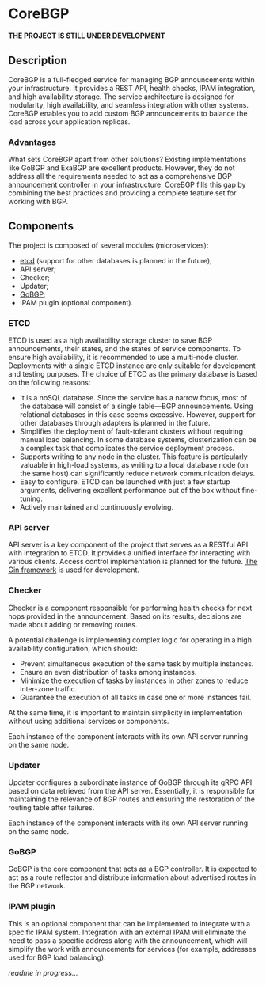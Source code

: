 # CoreBGP

**THE PROJECT IS STILL UNDER DEVELOPMENT**

## Description

CoreBGP is a full-fledged service for managing BGP announcements within your infrastructure. It provides a REST API,
health checks, IPAM integration, and high availability storage. The service architecture is designed for modularity,
high availability, and seamless integration with other systems. CoreBGP enables you to add custom BGP announcements to
balance the load across your application replicas.

### Advantages

What sets CoreBGP apart from other solutions? Existing implementations like GoBGP and ExaBGP are excellent products.
However, they do not address all the requirements needed to act as a comprehensive BGP announcement controller in your
infrastructure. CoreBGP fills this gap by combining the best practices and providing a complete feature set for working
with BGP.

## Components

The project is composed of several modules (microservices):

- [etcd](https://github.com/etcd-io/etcd) (support for other databases is planned in the future);
- API server;
- Checker;
- Updater;
- [GoBGP](https://github.com/osrg/gobgp);
- IPAM plugin (optional component).

### ETCD

ETCD is used as a high availability storage cluster to save BGP announcements, their states, and the states of service
components. To ensure high availability, it is recommended to use a multi-node cluster. Deployments with a single ETCD
instance are only suitable for development and testing purposes. The choice of ETCD as the primary database is based on
the following reasons:

- It is a noSQL database. Since the service has a narrow focus, most of the database will consist of a single table—BGP
  announcements. Using relational databases in this case seems excessive. However, support for other databases through
  adapters is planned in the future.
- Simplifies the deployment of fault-tolerant clusters without requiring manual load balancing. In some database
  systems, clusterization can be a complex task that complicates the service deployment process.
- Supports writing to any node in the cluster. This feature is particularly valuable in high-load systems, as writing to
  a local database node (on the same host) can significantly reduce network communication delays.
- Easy to configure. ETCD can be launched with just a few startup arguments, delivering excellent performance out of the
  box without fine-tuning.
- Actively maintained and continuously evolving.

### API server

API server is a key component of the project that serves as a RESTful API with integration to ETCD. It provides a
unified interface for interacting with various clients. Access control implementation is planned for the future.
[The Gin framework](https://github.com/gin-gonic/gin) is used for development.

### Checker

Checker is a component responsible for performing health checks for next hops provided in the announcement. Based on its
results, decisions are made about adding or removing routes.

A potential challenge is implementing complex logic for operating in a high availability configuration, which should:

- Prevent simultaneous execution of the same task by multiple instances.
- Ensure an even distribution of tasks among instances.
- Minimize the execution of tasks by instances in other zones to reduce inter-zone traffic.
- Guarantee the execution of all tasks in case one or more instances fail.

At the same time, it is important to maintain simplicity in implementation without using additional services or
components.

Each instance of the component interacts with its own API server running on the same node.

### Updater

Updater configures a subordinate instance of GoBGP through its gRPC API based on data retrieved from the API server.
Essentially, it is responsible for maintaining the relevance of BGP routes and ensuring the restoration of the routing
table after failures.

Each instance of the component interacts with its own API server running on the same node.

### GoBGP

GoBGP is the core component that acts as a BGP controller. It is expected to act as a route reflector and distribute
information about advertised routes in the BGP network.

### IPAM plugin

This is an optional component that can be implemented to integrate with a specific IPAM system. Integration with an
external IPAM will eliminate the need to pass a specific address along with the announcement, which will simplify the
work with announcements for services (for example, addresses used for BGP load balancing).

_readme in progress..._
